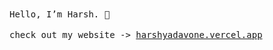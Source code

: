 <samp>
Hello, I’m Harsh. 👋
</samp>
</br>
</br>
<samp>
  check out my website -&gt; <a href="https://harshyadavone.vercel.app" target="_blank" rel="noopener noreferrer">harshyadavone.vercel.app</a>
</samp>
